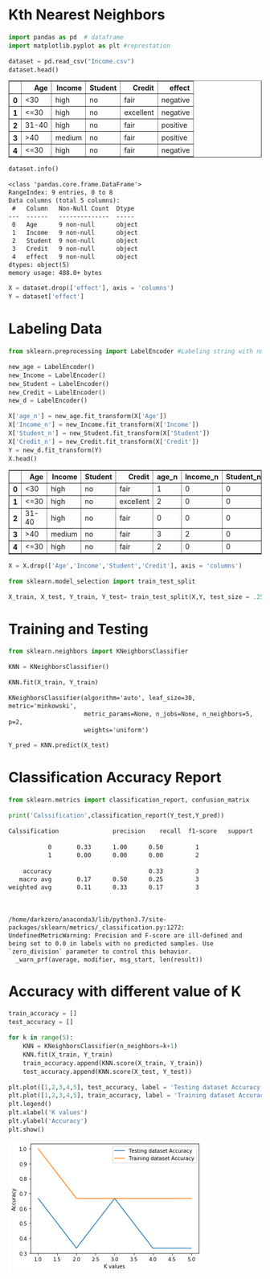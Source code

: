 # Kth Nearest Neighbors


```python
import pandas as pd  # dataframe
import matplotlib.pyplot as plt #represtation
```


```python
dataset = pd.read_csv("Income.csv")
dataset.head()
```




<div>
<style scoped>
    .dataframe tbody tr th:only-of-type {
        vertical-align: middle;
    }

    .dataframe tbody tr th {
        vertical-align: top;
    }

    .dataframe thead th {
        text-align: right;
    }
</style>
<table border="1" class="dataframe">
  <thead>
    <tr style="text-align: right;">
      <th></th>
      <th>Age</th>
      <th>Income</th>
      <th>Student</th>
      <th>Credit</th>
      <th>effect</th>
    </tr>
  </thead>
  <tbody>
    <tr>
      <th>0</th>
      <td>&lt;30</td>
      <td>high</td>
      <td>no</td>
      <td>fair</td>
      <td>negative</td>
    </tr>
    <tr>
      <th>1</th>
      <td>&lt;=30</td>
      <td>high</td>
      <td>no</td>
      <td>excellent</td>
      <td>negative</td>
    </tr>
    <tr>
      <th>2</th>
      <td>31-40</td>
      <td>high</td>
      <td>no</td>
      <td>fair</td>
      <td>positive</td>
    </tr>
    <tr>
      <th>3</th>
      <td>&gt;40</td>
      <td>medium</td>
      <td>no</td>
      <td>fair</td>
      <td>positive</td>
    </tr>
    <tr>
      <th>4</th>
      <td>&lt;=30</td>
      <td>high</td>
      <td>no</td>
      <td>fair</td>
      <td>negative</td>
    </tr>
  </tbody>
</table>
</div>




```python
dataset.info()
```

    <class 'pandas.core.frame.DataFrame'>
    RangeIndex: 9 entries, 0 to 8
    Data columns (total 5 columns):
     #   Column   Non-Null Count  Dtype 
    ---  ------   --------------  ----- 
     0   Age      9 non-null      object
     1   Income   9 non-null      object
     2   Student  9 non-null      object
     3   Credit   9 non-null      object
     4   effect   9 non-null      object
    dtypes: object(5)
    memory usage: 488.0+ bytes



```python
X = dataset.drop(['effect'], axis = 'columns')
Y = dataset['effect']
```

# Labeling Data


```python
from sklearn.preprocessing import LabelEncoder #Labeling string with number
```


```python
new_age = LabelEncoder()
new_Income = LabelEncoder()
new_Student = LabelEncoder()
new_Credit = LabelEncoder()
new_d = LabelEncoder()
```


```python
X['age_n'] = new_age.fit_transform(X['Age'])
X['Income_n'] = new_Income.fit_transform(X['Income'])
X['Student_n'] = new_Student.fit_transform(X['Student'])
X['Credit_n'] = new_Credit.fit_transform(X['Credit'])
Y = new_d.fit_transform(Y)
X.head()
```




<div>
<style scoped>
    .dataframe tbody tr th:only-of-type {
        vertical-align: middle;
    }

    .dataframe tbody tr th {
        vertical-align: top;
    }

    .dataframe thead th {
        text-align: right;
    }
</style>
<table border="1" class="dataframe">
  <thead>
    <tr style="text-align: right;">
      <th></th>
      <th>Age</th>
      <th>Income</th>
      <th>Student</th>
      <th>Credit</th>
      <th>age_n</th>
      <th>Income_n</th>
      <th>Student_n</th>
      <th>Credit_n</th>
    </tr>
  </thead>
  <tbody>
    <tr>
      <th>0</th>
      <td>&lt;30</td>
      <td>high</td>
      <td>no</td>
      <td>fair</td>
      <td>1</td>
      <td>0</td>
      <td>0</td>
      <td>1</td>
    </tr>
    <tr>
      <th>1</th>
      <td>&lt;=30</td>
      <td>high</td>
      <td>no</td>
      <td>excellent</td>
      <td>2</td>
      <td>0</td>
      <td>0</td>
      <td>0</td>
    </tr>
    <tr>
      <th>2</th>
      <td>31-40</td>
      <td>high</td>
      <td>no</td>
      <td>fair</td>
      <td>0</td>
      <td>0</td>
      <td>0</td>
      <td>1</td>
    </tr>
    <tr>
      <th>3</th>
      <td>&gt;40</td>
      <td>medium</td>
      <td>no</td>
      <td>fair</td>
      <td>3</td>
      <td>2</td>
      <td>0</td>
      <td>1</td>
    </tr>
    <tr>
      <th>4</th>
      <td>&lt;=30</td>
      <td>high</td>
      <td>no</td>
      <td>fair</td>
      <td>2</td>
      <td>0</td>
      <td>0</td>
      <td>1</td>
    </tr>
  </tbody>
</table>
</div>




```python
X = X.drop(['Age','Income','Student','Credit'], axis = 'columns')
```


```python
from sklearn.model_selection import train_test_split
```


```python
X_train, X_test, Y_train, Y_test= train_test_split(X,Y, test_size = .25, random_state = 5)
```

# Training and Testing


```python
from sklearn.neighbors import KNeighborsClassifier
```


```python
KNN = KNeighborsClassifier()
```


```python
KNN.fit(X_train, Y_train)
```




    KNeighborsClassifier(algorithm='auto', leaf_size=30, metric='minkowski',
                         metric_params=None, n_jobs=None, n_neighbors=5, p=2,
                         weights='uniform')




```python
Y_pred = KNN.predict(X_test)
```

# Classification Accuracy Report


```python
from sklearn.metrics import classification_report, confusion_matrix
```


```python
print('Calssification',classification_report(Y_test,Y_pred))
```

    Calssification               precision    recall  f1-score   support
    
               0       0.33      1.00      0.50         1
               1       0.00      0.00      0.00         2
    
        accuracy                           0.33         3
       macro avg       0.17      0.50      0.25         3
    weighted avg       0.11      0.33      0.17         3
    


    /home/darkzero/anaconda3/lib/python3.7/site-packages/sklearn/metrics/_classification.py:1272: UndefinedMetricWarning: Precision and F-score are ill-defined and being set to 0.0 in labels with no predicted samples. Use `zero_division` parameter to control this behavior.
      _warn_prf(average, modifier, msg_start, len(result))


# Accuracy with different value of K


```python
train_accuracy = []
test_accuracy = []
```


```python
for k in range(5): 
    KNN = KNeighborsClassifier(n_neighbors=k+1)
    KNN.fit(X_train, Y_train)
    train_accuracy.append(KNN.score(X_train, Y_train))
    test_accuracy.append(KNN.score(X_test, Y_test))
```


```python
plt.plot([1,2,3,4,5], test_accuracy, label = 'Testing dataset Accuracy')
plt.plot([1,2,3,4,5], train_accuracy, label = 'Training dataset Accuracy')
plt.legend()
plt.xlabel('K values')
plt.ylabel('Accuracy')
plt.show()
```


![png](output_23_0.png)



```python

```
